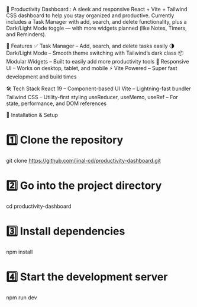 📌 Productivity Dashboard :
A sleek and responsive React + Vite + Tailwind CSS dashboard to help you stay organized and productive.
Currently includes a Task Manager with add, search, and delete functionality, plus a Dark/Light Mode toggle — with more widgets planned (like Notes, Timers, and Reminders).

🚀 Features
✅ Task Manager – Add, search, and delete tasks easily
🌗 Dark/Light Mode – Smooth theme switching with Tailwind’s dark class
📦 Modular Widgets – Built to easily add more productivity tools
📱 Responsive UI – Works on desktop, tablet, and mobile
⚡ Vite Powered – Super fast development and build times

🛠 Tech Stack
React 19 – Component-based UI
Vite – Lightning-fast bundler
Tailwind CSS – Utility-first styling
useReducer, useMemo, useRef – For state, performance, and DOM references

📂 Installation & Setup

# 1️⃣ Clone the repository
git clone https://github.com/jinal-cd/productivity-dashboard.git

# 2️⃣ Go into the project directory
cd productivity-dashboard

# 3️⃣ Install dependencies
npm install

# 4️⃣ Start the development server
npm run dev
